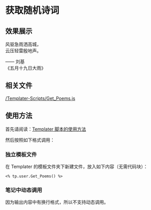 # 获取随机诗词

## 效果展示

风驱急雨洒高城，  
云压轻雷殷地声。

—— 刘基  
《五月十九日大雨》

## 相关文件

[/Templater-Scripts/Get_Poems.js](assets/img/Get-Poems/IMG-Get-Poems-20240714124636338.js)

## 使用方法

首先请阅读：[Templater 脚本的使用方法](../Usages/How-to-Use-Templater-Script.md)

然后按照如下格式调用：

### 独立模板文件

在 Templater 的模板文件夹下新建文件，放入如下内容（无需代码块）：

```eta
<% tp.user.Get_Poems() %>
```

### 笔记中动态调用

因为输出内容中有换行格式，所以不支持动态调用。